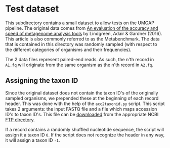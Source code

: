 # Test dataset
This subdirectory contains a small dataset to allow tests on the UMGAP pipeline.
The original data comes from [An evaluation of the accuracy and speed of
metagenome analysis tools][metabenchmark] by Lindgreen, Adair & Gardner (2016).
This article is also commonly referred to as the Metabenchmark. The data that is
contained in this directory was randomly sampled (with respect to the different
categories of organisms and their frequencies).

The 2 data files represent paired-end reads. As such, the n'th record in `A1.fq`
will originate from the same organism as the n'th record in `A2.fq`.

## Assigning the taxon ID
Since the original dataset does not contain the taxon ID's of the originally
sampled organisms, we prepended these at the beginning of each record header.
This was done with the help of the `acc2taxonid.py` script. This script takes 2
arguments: the input FASTQ file and a file which maps accession ID's to taxon
ID's. This file can be [downloaded][accession2taxid-file] from the appropriate
NCBI [FTP directory][accestion2taxid-dir].

If a record contains a randomly shuffled nucleotide sequence, the script will
assign it a taxon ID `0`. If the script does not recognize the header in any
way, it will assign a taxon ID `-1`.


[metabenchmark]: http://www.ucbioinformatics.org/metabenchmark.html
[accession2taxid-file]: ftp://ftp.ncbi.nih.gov/pub/taxonomy/accession2taxid/nucl_gb.accession2taxid.gz
[accestion2taxid-dir]: ftp://ftp.ncbi.nih.gov/pub/taxonomy/accession2taxid/
